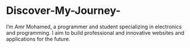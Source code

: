 # Discover-My-Journey-
I’m Amr Mohamed, a programmer and student specializing in electronics and programming. I aim to build professional and innovative websites and applications for the future.
